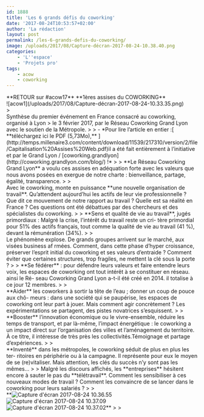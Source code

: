 ```yaml
---
id: 1888
title: 'Les 6 grands défis du coworking'
date: '2017-08-24T10:53:57+02:00'
author: 'La rédaction'
layout: post
permalink: /les-6-grands-defis-du-coworking/
image: /uploads/2017/08/Capture-décran-2017-08-24-10.38.40.png
categories:
    - 'L''espace'
    - 'Projets pro'
tags:
    - acow
    - coworking
---
```


<div class="page" title="Page 1"><div class="section"><div class="layoutArea"><div class="column">**RETOUR sur #acow17**  
 **1ères assises du COWORKING**

</div>![acow1](/uploads/2017/08/Capture-décran-2017-08-24-10.33.35.png)

</div></div></div><div class="page" title="Page 1"><div class="section"><div class="layoutArea"><div class="page" title="Page 1"><div class="section">> <div class="layoutArea">Synthèse du premier événement en France consacré au coworking, organisé à Lyon  
> le 3 février 2017, par le Réseau Coworking Grand Lyon avec le soutien de la Métropole.
> 
> - *Pour lire l’article en entier :[ **téléchargez ici le PDF (5,73Mo),** ](http://temps.millenaire3.com/content/download/11539/217310/version/2/file/Capitalisation%20Assises%20Web.pdf)il a été fait entièrement à l’initiative et par le Grand Lyon / [coworking.grandlyon](http://coworking.grandlyon.com/blog/) !*
> 
> **Le Réseau Coworking Grand Lyon** a voulu ces assises en adéquation forte avec les valeurs que nous avons posées en exergue de notre charte : bienveillance, partage, égalité, transparence.
> 
> <div class="section"><div class="layoutArea"><div class="column"><div class="section"><div class="layoutArea"><div class="column">Avec le coworking, monte en puissance **une nouvelle organisation de travail**. Qu’attendent aujourd’hui les actifs de leur vie professionnelle ? Que dit ce mouvement de notre rapport au travail ? Quelle est sa réalité en France ? Ces questions ont été débattues par des chercheurs et des spécialistes du coworking.
> 
> **Sens et qualité de vie au travail**, jugés primordiaux : Malgré la crise, l’intérêt du travail reste un cri- tère primordial pour 51% des actifs français, tout comme la qualité de vie au travail (41 %), devant la rémunération (34%).
> 
> <div class="page" title="Page 10"><div class="section"><div class="layoutArea"><div class="column">Le phénomène explose. De grands groupes arrivent sur le marché, aux visées business af rmées. Comment, dans cette phase d’hyper croissance, préserver l’esprit initial du coworking et ses valeurs d’entraide ? Comment éviter que certaines structures, trop fragiles, ne mettent la clé sous la porte ?
> 
> **Se fédérer** : pour défendre leurs valeurs et faire entendre leurs voix, les espaces de coworking ont tout intérêt à se constituer en réseau. ainsi le Ré- seau Coworking Grand Lyon a-t-il été créé en 2014. il totalise à ce jour 12 membres.
> 
> <div class="page" title="Page 15"><div class="layoutArea"><div class="column">**Aider** les coworkers à sortir la tête de l’eau ; donner un coup de pouce aux chô- meurs : dans une société qui se paupérise, les espaces de coworking ont leur part à jouer. Mais comment agir concrètement ? Les expérimentations se partagent, des pistes novatrices s’esquissent.
> 
> <div class="page" title="Page 18"><div class="section"><div class="layoutArea"><div class="column">**Booster** l’innovation économique ou le vivre-ensemble, réduire les temps de transport, et par là-même, l’impact énergétique : le coworking a un impact direct sur l’organisation des villes et l’aménagement du territoire. À ce titre, il intéresse de très près les collectivités.Témoignage et partage d’expériences.
> 
> <div class="page" title="Page 20"><div class="section"><div class="layoutArea"><div class="column">**Inventé** dans les métropoles, le coworking séduit de plus en plus les ter- ritoires en périphérie ou à la campagne. Il représente pour eux le moyen de se (re)vitaliser. Mais attention, les clés du succès n’y sont pas les mêmes…
> 
> Malgré les discours affichés, les **entreprises** hésitent encore à sauter le pas du **télétravail**. Comment les sensibiliser à ces nouveaux modes de travail ? Comment les convaincre de se lancer dans le coworking pour leurs salariés ?
> 
> </div></div></div></div></div></div></div></div></div></div></div></div></div></div></div><div class="page" title="Page 7"></div>**<img src="/uploads/2017/08/Capture-décran-2017-08-24-10.36.55.png" alt="Capture d'écran 2017-08-24 10.36.55"><img src="/uploads/2017/08/Capture-décran-2017-08-24-10.37.09.png" alt="Capture d'écran 2017-08-24 10.37.09"> <img src="/uploads/2017/08/Capture-décran-2017-08-24-10.37.02.png" alt="Capture d'écran 2017-08-24 10.37.02">**
> 
> </div></div></div></div></div></div></div>

</div></div></div></div></div>